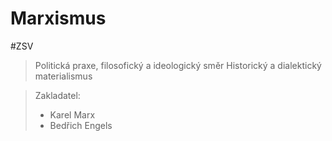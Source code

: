 # Marxismus

#ZSV

> Politická praxe, filosofický a ideologický směr
> Historický a dialektický materialismus

> Zakladatel: 
> - Karel Marx
> - Bedřich Engels